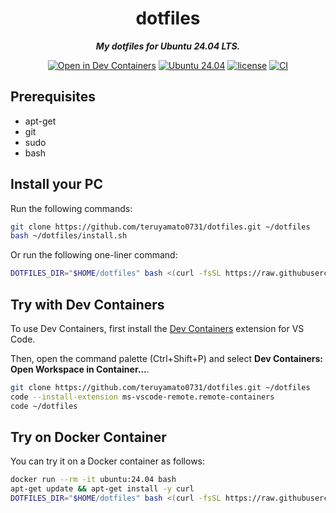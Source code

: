 <div align="center">

# dotfiles

***My dotfiles for Ubuntu 24.04 LTS.***

[![Open in Dev Containers](https://img.shields.io/static/v1?label=Dev%20Containers&message=Open&color=blue&logo=visualstudiocode)](https://vscode.dev/redirect?url=vscode://ms-vscode-remote.remote-containers/cloneInVolume?url=https://github.com/teruyamato0731/dotfiles)
[![Ubuntu 24.04](https://img.shields.io/badge/Ubuntu%2024.04-orange?logo=ubuntu&logoColor=white
)](https://releases.ubuntu.com/noble/)
[![license](https://img.shields.io/github/license/teruyamato0731/dotfiles)](https://github.com/teruyamato0731/dotfiles/blob/main/LICENSE)
[![CI](https://github.com/teruyamato0731/dotfiles/actions/workflows/ci.yml/badge.svg)](https://github.com/teruyamato0731/dotfiles/actions/workflows/ci.yml)

</div>

## Prerequisites

- apt-get
- git
- sudo
- bash

## Install your PC

Run the following commands:

```bash
git clone https://github.com/teruyamato0731/dotfiles.git ~/dotfiles
bash ~/dotfiles/install.sh
```

Or run the following one-liner command:

```bash
DOTFILES_DIR="$HOME/dotfiles" bash <(curl -fsSL https://raw.githubusercontent.com/teruyamato0731/dotfiles/main/install.sh)
```

## Try with Dev Containers

To use Dev Containers, first install the [Dev Containers](https://marketplace.visualstudio.com/items?itemName=ms-vscode-remote.remote-containers) extension for VS Code.

Then, open the command palette (Ctrl+Shift+P) and select **Dev Containers: Open Workspace in Container...**.

```bash
git clone https://github.com/teruyamato0731/dotfiles.git ~/dotfiles
code --install-extension ms-vscode-remote.remote-containers
code ~/dotfiles
```

## Try on Docker Container

You can try it on a Docker container as follows:

```bash
docker run --rm -it ubuntu:24.04 bash
apt-get update && apt-get install -y curl
DOTFILES_DIR="$HOME/dotfiles" bash <(curl -fsSL https://raw.githubusercontent.com/teruyamato0731/dotfiles/main/install.sh)
```
